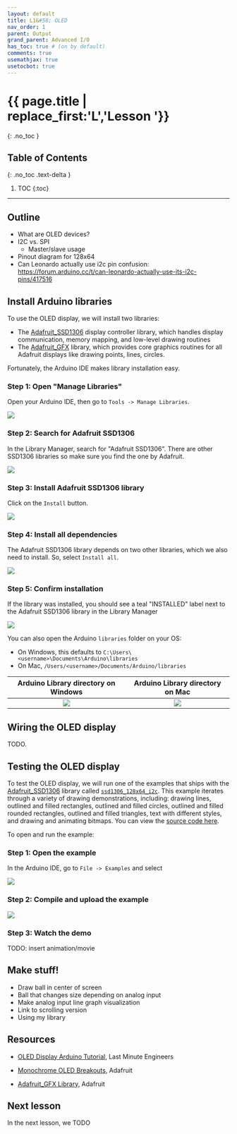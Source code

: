 ```yaml
---
layout: default
title: L1&#58; OLED
nav_order: 1
parent: Output
grand_parent: Advanced I/O
has_toc: true # (on by default)
comments: true
usemathjax: true
usetocbot: true
---
```

# {{ page.title | replace_first:'L','Lesson '}}
{: .no_toc }

## Table of Contents
{: .no_toc .text-delta }

1. TOC
{:toc}
---

## Outline
- What are OLED devices?
- I2C vs. SPI
  - Master/slave usage
- Pinout diagram for 128x64
- Can Leonardo actually use i2c pin confusion: https://forum.arduino.cc/t/can-leonardo-actually-use-its-i2c-pins/417516

## Install Arduino libraries

To use the OLED display, we will install two libraries:
- The [Adafruit_SSD1306](https://github.com/adafruit/Adafruit_SSD1306) display controller library, which handles display communication, memory mapping, and low-level drawing routines
- The [Adafruit_GFX](https://github.com/adafruit/Adafruit-GFX-Library) library, which provides core graphics routines for all Adafruit displays like drawing points, lines, circles. 

Fortunately, the Arduino IDE makes library installation easy. 

### Step 1: Open "Manage Libraries"

Open your Arduino IDE, then go to `Tools -> Manage Libraries`.

![](assets/images/ArduinoIDE_ManageLibrariesScreenshot.png)

### Step 2: Search for Adafruit SSD1306

In the Library Manager, search for "Adafruit SSD1306". There are other SSD1306 libraries so make sure you find the one by Adafruit.

![](assets/images/ArduinoIDE_LibraryManager_SearchForAdafruitSSD1306.png)

### Step 3: Install Adafruit SSD1306 library
Click on the `Install` button.

![](assets/images/ArduinoIDE_LibraryManager_ClickInstallAdafruitSSD1306.png)

### Step 4: Install all dependencies

The Adafruit SSD1306 library depends on two other libraries, which we also need to install. So, select `Install all`.

![](assets/images/ArduinoIDE_LibraryManager_AdafruitSSD1306Dependencies.png)

<!-- The Arduino IDE Library Manager let's library designers to identify other library dependencies in their metadata. This allows the IDE to ask users about dependencies automatically.  -->

### Step 5: Confirm installation

If the library was installed, you should see a teal "INSTALLED" label next to the Adafruit SSD1306 library in the Library Manager

![](assets/images/ArduinoIDE_LibraryManager_SSD1306Installed.png)

You can also open the Arduino `libraries` folder on your OS:
- On Windows, this defaults to `C:\Users\<username>\Documents\Arduino\libraries`
- On Mac, `/Users/<username>/Documents/Arduino/libraries`

| Arduino Library directory on Windows | Arduino Library directory on Mac |
|:------------------------------------:|:--------------------------------:|
| ![](assets/images/Arduino_LibraryDirectory_Windows.png) | ![](assets/images/Arduino_LibraryDirectory_Mac.png) |

## Wiring the OLED display

TODO.

## Testing the OLED display

To test the OLED display, we will run one of the examples that ships with the [Adafruit_SSD1306](https://github.com/adafruit/Adafruit_SSD1306) library called [`ssd1306_128x64_i2c`](https://github.com/adafruit/Adafruit_SSD1306/blob/master/examples/ssd1306_128x64_i2c/ssd1306_128x64_i2c.ino). This example iterates through a variety of drawing demonstrations, including: drawing lines, outlined and filled rectangles, outlined and filled circles, outlined and filled rounded rectangles, outlined and filled triangles, text with different styles, and drawing and animating bitmaps. You can view the [source code here](https://github.com/adafruit/Adafruit_SSD1306/blob/master/examples/ssd1306_128x64_i2c/ssd1306_128x64_i2c.ino).

To open and run the example:

### Step 1: Open the example

In the Arduino IDE, go to `File -> Examples` and select 

![](assets/images/ArduinoIDE_SelectingSSD1306ExampleFromFileMenu.png)

### Step 2: Compile and upload the example

![](assets/images/ArduinoIDE_CompileAndUploadSSD1306Example.png)

### Step 3: Watch the demo

TODO: insert animation/movie

## Make stuff!
- Draw ball in center of screen
- Ball that changes size depending on analog input
- Make analog input line graph visualization
- Link to scrolling version
- Using my library

## Resources

- [OLED Display Arduino Tutorial](https://lastminuteengineers.com/oled-display-arduino-tutorial/), Last Minute Engineers

- [Monochrome OLED Breakouts](https://learn.adafruit.com/monochrome-oled-breakouts), Adafruit

- [Adafruit_GFX Library](https://learn.adafruit.com/adafruit-gfx-graphics-library/overview), Adafruit

## Next lesson

In the next lesson, we TODO